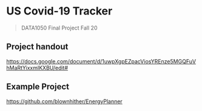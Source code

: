 # US Covid-19 Tracker
> DATA1050 Final Project Fall 20

## Project handout

https://docs.google.com/document/d/1uwpXgpEZpacViosYREnze5MGQFuVhMaRtYixxmIKXBU/edit#

## Example Project

https://github.com/blownhither/EnergyPlanner
